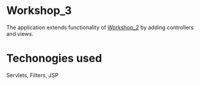 # Workshop_3

The application extends functionality of [Workshop_2](https://github.com/michofilip/Workshop_2) by adding controllers and views. 

# Techonogies used

Servlets, Filters, JSP
